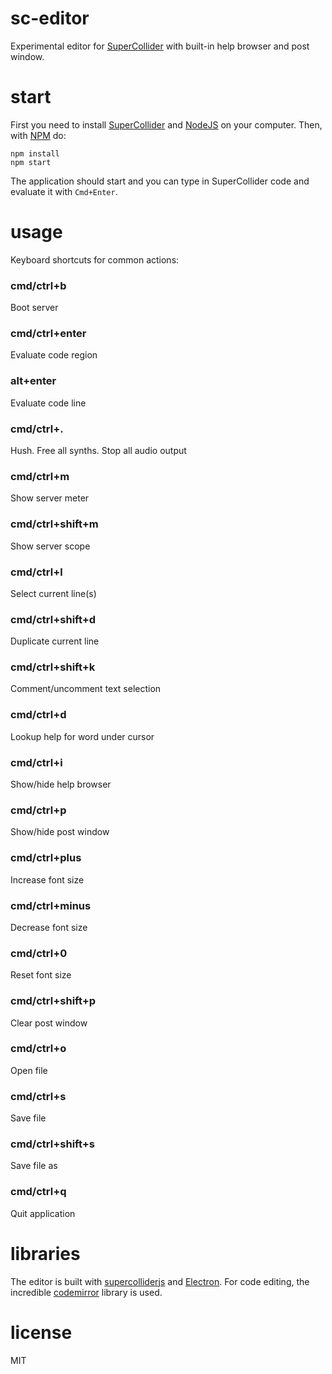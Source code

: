 # sc-editor

Experimental editor for [SuperCollider](https://github.com/supercollider/supercollider) with built-in help browser and post window.

# start

First you need to install [SuperCollider](https://github.com/supercollider/supercollider) and [NodeJS](https://nodejs.org/en/) on your computer. Then, with [NPM](https://www.npmjs.com/) do:

```
npm install
npm start
```

The application should start and you can type in SuperCollider code and evaluate it with `Cmd+Enter`.


# usage

Keyboard shortcuts for common actions:

### cmd/ctrl+b
Boot server

### cmd/ctrl+enter
Evaluate code region

### alt+enter
Evaluate code line

### cmd/ctrl+.
Hush. Free all synths. Stop all audio output

### cmd/ctrl+m
Show server meter

### cmd/ctrl+shift+m
Show server scope

### cmd/ctrl+l
Select current line(s)

### cmd/ctrl+shift+d
Duplicate current line

### cmd/ctrl+shift+k
Comment/uncomment text selection

### cmd/ctrl+d
Lookup help for word under cursor

### cmd/ctrl+i
Show/hide help browser

### cmd/ctrl+p
Show/hide post window

### cmd/ctrl+plus
Increase font size

### cmd/ctrl+minus
Decrease font size

### cmd/ctrl+0
Reset font size

### cmd/ctrl+shift+p
Clear post window

### cmd/ctrl+o
Open file

### cmd/ctrl+s
Save file

### cmd/ctrl+shift+s
Save file as

### cmd/ctrl+q
Quit application

# libraries

The editor is built with [supercolliderjs](https://github.com/crucialfelix/supercolliderjs) and [Electron](https://electronjs.org/docs). For code editing, the incredible [codemirror](https://codemirror.net/) library is used.


# license

MIT
